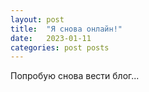 ```yaml
---
layout: post
title:  "Я снова онлайн!"
date:   2023-01-11
categories: post posts
---
```


Попробую снова вести блог...
